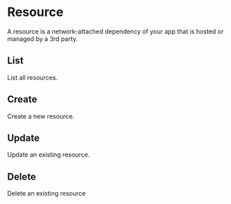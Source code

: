 # Resource

A resource is a network-attached dependency of your app that is hosted or managed by a 3rd party.

## List

List all resources.

## Create

Create a new resource.

## Update

Update an existing resource.

## Delete

Delete an existing resource

